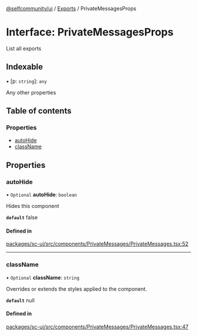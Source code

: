 [@selfcommunity/ui](../README.md) / [Exports](../modules.md) / PrivateMessagesProps

# Interface: PrivateMessagesProps

List all exports

## Indexable

▪ [p: `string`]: `any`

Any other properties

## Table of contents

### Properties

- [autoHide](PrivateMessagesProps.md#autohide)
- [className](PrivateMessagesProps.md#classname)

## Properties

### autoHide

• `Optional` **autoHide**: `boolean`

Hides this component

**`default`** false

#### Defined in

[packages/sc-ui/src/components/PrivateMessages/PrivateMessages.tsx:52](https://github.com/selfcommunity/community-ui/blob/6b6e2bd/packages/sc-ui/src/components/PrivateMessages/PrivateMessages.tsx#L52)

___

### className

• `Optional` **className**: `string`

Overrides or extends the styles applied to the component.

**`default`** null

#### Defined in

[packages/sc-ui/src/components/PrivateMessages/PrivateMessages.tsx:47](https://github.com/selfcommunity/community-ui/blob/6b6e2bd/packages/sc-ui/src/components/PrivateMessages/PrivateMessages.tsx#L47)
